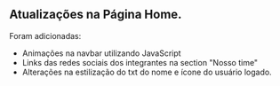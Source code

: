 ## Atualizações na Página Home.

Foram adicionadas:
- Animações na navbar utilizando JavaScript
- Links das redes sociais dos integrantes na section "Nosso time"
- Alterações na estilização do txt do nome e ícone do usuário logado.
